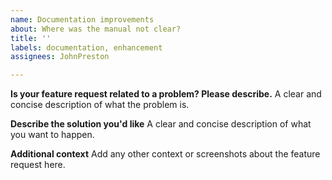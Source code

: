 ```yaml
---
name: Documentation improvements
about: Where was the manual not clear?
title: ''
labels: documentation, enhancement
assignees: JohnPreston

---
```


**Is your feature request related to a problem? Please describe.**
A clear and concise description of what the problem is.

**Describe the solution you'd like**
A clear and concise description of what you want to happen.

**Additional context**
Add any other context or screenshots about the feature request here.
